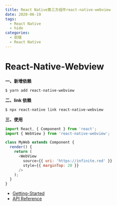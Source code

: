 ```yaml
---
title: React Native第三方组件react-native-webview
date: 2020-06-19
tags:
  - React Native
  - hide
categories:
  - 前端
  - React Native
---
```


# React-Native-Webview 

**一、新增依赖**

```shell
$ yarn add react-native-webview
```

**二、link 依赖**

```shell
$ npx react-native link react-native-webview
```

**三、使用**

```js
import React, { Component } from 'react';
import { WebView } from 'react-native-webview';

class MyWeb extends Component {
  render() {
    return (
      <WebView
        source={{ uri: 'https://infinite.red' }}
        style={{ marginTop: 20 }}
      />
    );
  }
}
```



- [Getting-Started](https://github.com/react-native-community/react-native-webview/blob/master/docs/Getting-Started.md)
- [API Reference](https://github.com/react-native-community/react-native-webview/blob/master/docs/Reference.md)